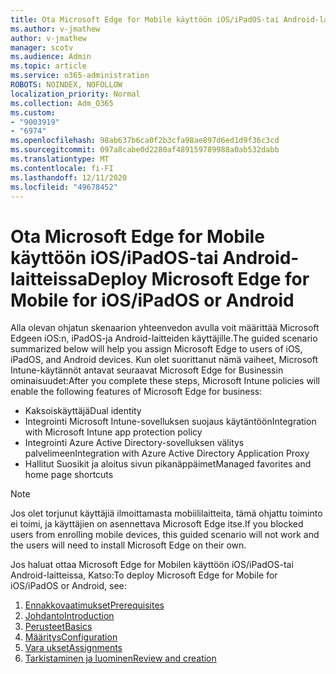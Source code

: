 ```yaml
---
title: Ota Microsoft Edge for Mobile käyttöön iOS/iPadOS-tai Android-laitteissa
ms.author: v-jmathew
author: v-jmathew
manager: scotv
ms.audience: Admin
ms.topic: article
ms.service: o365-administration
ROBOTS: NOINDEX, NOFOLLOW
localization_priority: Normal
ms.collection: Adm_O365
ms.custom:
- "9003919"
- "6974"
ms.openlocfilehash: 98ab637b6ca0f2b3cfa98ae897d6ed1d9f36c3cd
ms.sourcegitcommit: 097a8cabe0d2280af489159789988a0ab532dabb
ms.translationtype: MT
ms.contentlocale: fi-FI
ms.lasthandoff: 12/11/2020
ms.locfileid: "49678452"
---
```

# <a name="deploy-microsoft-edge-for-mobile-for-iosipados-or-android"></a><span data-ttu-id="64636-102">Ota Microsoft Edge for Mobile käyttöön iOS/iPadOS-tai Android-laitteissa</span><span class="sxs-lookup"><span data-stu-id="64636-102">Deploy Microsoft Edge for Mobile for iOS/iPadOS or Android</span></span>

<span data-ttu-id="64636-103">Alla olevan ohjatun skenaarion yhteenvedon avulla voit määrittää Microsoft Edgeen iOS:n, iPadOS-ja Android-laitteiden käyttäjille.</span><span class="sxs-lookup"><span data-stu-id="64636-103">The guided scenario summarized below will help you assign Microsoft Edge to users of iOS, iPadOS, and Android devices.</span></span> <span data-ttu-id="64636-104">Kun olet suorittanut nämä vaiheet, Microsoft Intune-käytännöt antavat seuraavat Microsoft Edge for Businessin ominaisuudet:</span><span class="sxs-lookup"><span data-stu-id="64636-104">After you complete these steps, Microsoft Intune policies will enable the following features of Microsoft Edge for business:</span></span>

- <span data-ttu-id="64636-105">Kaksoiskäyttäjä</span><span class="sxs-lookup"><span data-stu-id="64636-105">Dual identity</span></span>
- <span data-ttu-id="64636-106">Integrointi Microsoft Intune-sovelluksen suojaus käytäntöön</span><span class="sxs-lookup"><span data-stu-id="64636-106">Integration with Microsoft Intune app protection policy</span></span>
- <span data-ttu-id="64636-107">Integrointi Azure Active Directory-sovelluksen välitys palvelimeen</span><span class="sxs-lookup"><span data-stu-id="64636-107">Integration with Azure Active Directory Application Proxy</span></span>
- <span data-ttu-id="64636-108">Hallitut Suosikit ja aloitus sivun pikanäppäimet</span><span class="sxs-lookup"><span data-stu-id="64636-108">Managed favorites and home page shortcuts</span></span>

> [!NOTE]
> <span data-ttu-id="64636-109">Jos olet torjunut käyttäjiä ilmoittamasta mobiililaitteita, tämä ohjattu toiminto ei toimi, ja käyttäjien on asennettava Microsoft Edge itse.</span><span class="sxs-lookup"><span data-stu-id="64636-109">If you blocked users from enrolling mobile devices, this guided scenario will not work and the users will need to install Microsoft Edge on their own.</span></span>

<span data-ttu-id="64636-110">Jos haluat ottaa Microsoft Edge for Mobilen käyttöön iOS/iPadOS-tai Android-laitteissa, Katso:</span><span class="sxs-lookup"><span data-stu-id="64636-110">To deploy Microsoft Edge for Mobile for iOS/iPadOS or Android, see:</span></span>

1. [<span data-ttu-id="64636-111">Ennakkovaatimukset</span><span class="sxs-lookup"><span data-stu-id="64636-111">Prerequisites</span></span>](https://go.microsoft.com/fwlink/?linkid=2133027)
2. [<span data-ttu-id="64636-112">Johdanto</span><span class="sxs-lookup"><span data-stu-id="64636-112">Introduction</span></span>](https://go.microsoft.com/fwlink/?linkid=2133520)
3. [<span data-ttu-id="64636-113">Perusteet</span><span class="sxs-lookup"><span data-stu-id="64636-113">Basics</span></span>](https://go.microsoft.com/fwlink/?linkid=2133421)
4. [<span data-ttu-id="64636-114">Määritys</span><span class="sxs-lookup"><span data-stu-id="64636-114">Configuration</span></span>](https://go.microsoft.com/fwlink/?linkid=2133521)
5. [<span data-ttu-id="64636-115">Vara ukset</span><span class="sxs-lookup"><span data-stu-id="64636-115">Assignments</span></span>](https://go.microsoft.com/fwlink/?linkid=2132869)
6. [<span data-ttu-id="64636-116">Tarkistaminen ja luominen</span><span class="sxs-lookup"><span data-stu-id="64636-116">Review and creation</span></span>](https://go.microsoft.com/fwlink/?linkid=2133522)
